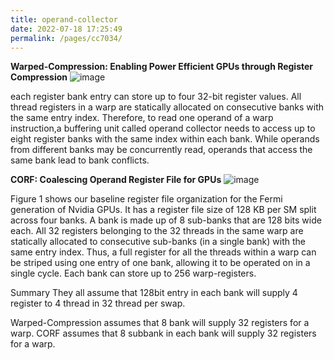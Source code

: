 ```yaml
---
title: operand-collector
date: 2022-07-18 17:25:49
permalink: /pages/cc7034/
---
```

**Warped-Compression: Enabling Power Efficient GPUs through Register Compression**
![image](https://github.com/hitqshao/qishao-notes/assets/23403286/72e2176b-4fb6-4572-84f6-f1df11e3d724)

each register bank entry can store up to four 32-bit register values. All thread registers in a warp are statically allocated on consecutive banks with the same entry
index. Therefore, to read one operand of a warp instruction,a buffering unit called operand collector needs to access up to eight register banks with the same index within each bank.
While operands from different banks may be concurrently read, operands that access the same bank lead to bank conflicts.

**CORF: Coalescing Operand Register File for GPUs**
![image](https://github.com/hitqshao/qishao-notes/assets/23403286/eabad963-d079-4c52-abe2-a749274cee8c)

Figure 1 shows our baseline register file organization for the Fermi generation of Nvidia GPUs. It has a register file size of 128 KB per SM split across four banks. A bank is made up of 8 sub-banks that are 128 bits wide each. All 32 registers belonging to the 32 threads in the same warp are statically allocated to consecutive sub-banks (in a single bank) with the same entry index. Thus, a full register for all the threads within a warp can be striped using one entry of one bank, allowing it to be operated on in a single cycle. Each bank can store up to 256 warp-registers.

Summary
They all assume that 128bit entry in each bank will supply 4 register to 4 thread in 32 thread per swap.

Warped-Compression assumes that 8 bank will supply 32 registers for a warp.
CORF assumes that 8 subbank in each bank will supply 32 registers for a warp.

